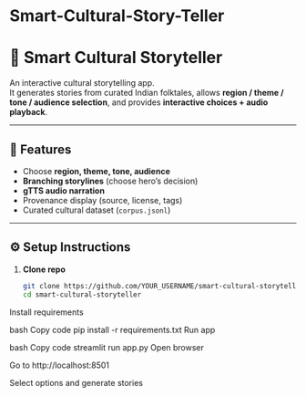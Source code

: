 # Smart-Cultural-Story-Teller

# 📖 Smart Cultural Storyteller

An interactive cultural storytelling app.  
It generates stories from curated Indian folktales, allows **region / theme / tone / audience selection**, and provides **interactive choices + audio playback**.

---

## 🚀 Features
- Choose **region, theme, tone, audience**
- **Branching storylines** (choose hero’s decision)
- **gTTS audio narration**
- Provenance display (source, license, tags)
- Curated cultural dataset (`corpus.jsonl`)

---

## ⚙️ Setup Instructions
1. **Clone repo**
   ```bash
   git clone https://github.com/YOUR_USERNAME/smart-cultural-storyteller.git
   cd smart-cultural-storyteller
Install requirements

bash
Copy code
pip install -r requirements.txt
Run app

bash
Copy code
streamlit run app.py
Open browser

Go to http://localhost:8501

Select options and generate stories
